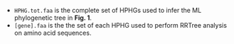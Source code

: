 - <code>HPHG.tot.faa</code> is the complete set of HPHGs used to infer the ML phylogenetic tree in **Fig. 1**.
- <code>[gene].faa</code> is the the set of each HPHG used to perform RRTree analysis on amino acid sequences.
